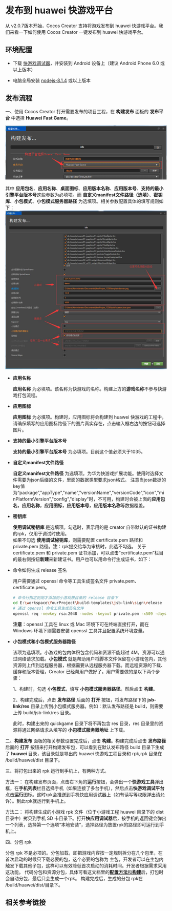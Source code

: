 # 发布到 huawei 快游戏平台

从 v2.0.7版本开始，Cocos Creator 支持将游戏发布到 huawei 快游戏平台。我们来看一下如何使用 Cocos Creator 一键发布到 huawei 快游戏平台。

## 环境配置

- 下载 [快游戏调试器](https://obs.cn-north-2.myhwclouds.com/hms-ds-wf/sdk/HwFastAPPEngine_Loader.1213_tool.zip)，并安装到 Android 设备上（建议 Android Phone 6.0 或以上版本）

- 电脑全局安装 [nodejs-8.1.4](https://nodejs.org/zh-cn/download/) 或以上版本

## 发布流程

一、使用 Cocos Creator 打开需要发布的项目工程，在 **构建发布** 面板的 **发布平台** 中选择 **Huawei Fast Game**。

  ![](./publish-huawei-instant-games/build_option.png)


   其中 **应用包名**、**应用名称**、**桌面图标**、**应用版本名称**、**应用版本号**、**支持的最小引擎平台版本号**这些参数为必填项。而  **自定义manifest文件路径（选填）**、**密钥库**、**小包模式**、**小包模式服务器路径** 为选填项。相关参数配置具体的填写规则如下：
    ![](./publish-huawei-instant-games/build_opt_fill.jpg)

- **应用名称**

  **应用名称** 为必填项。该名称为快游戏的名称。构建上方的**游戏名称**不参与快游戏打包流程。
- **应用图标**

  **应用图标** 为必填项。构建时，应用图标将会构建到 huawei 快游戏的工程中，请确保填写的应用图标路径下的图片真实存在，点击输入框右边的按钮可选择图片。  

- **支持的最小引擎平台版本号**

  **支持的最小引擎平台版本号** 为必填项。目前这个值必须大于1035。
  
- **自定义manifest文件路径**
  
  **自定义manifest文件路径** 为选填项。为华为快游戏扩展功能。使用时选择文件需要为json后缀的文件，里面的数据类型要求json格式。
  注意当josn数据的key值为“package”,"appType","name","versionName","versionCode","icon","minPlatformVersion","config","display"时，不可用，构建时会被上面的**应用包名**，**应用名称**，**应用图标**，**应用版本号**，**应用版本名称**等数据覆盖。
  
- **密钥库**

  **使用调试秘钥库** 是选填项。勾选时，表示用的是 creator 自带默认的证书构建的rpk，仅用于调试时使用。<br>
  如果不勾选 **使用调试秘钥库**，则需要配置 certificate.pem 路径和 private.pem 路径。**注**：rpk提交给华为审核时，此选不勾选。
  关于 certificate.pem 和 private.pem 证书添加，可以点击“certificate.pem”栏目的最右侧按钮**新建**来新建证书。用户也可以用命令行生成证书，如下：

- 命令如何生成 release 签名

   用户需要通过 openssl 命令等工具生成签名文件 private.pem、certificate.pem。
    
    ```bash
    # 命令行指定到刚才添加到小游戏根目录的 release 目录下
    cd E:\workspace\YourProject\build-templates\jsb-link\sign\release
    # 通过 openssl 命令工具生成签名文件
    openssl req -newkey rsa:2048 -nodes -keyout private.pem -x509 -days 3650 -out certificate.pem
    ```

  **注意**：openssl 工具在 linux 或 Mac 环境下可在终端直接打开，而在 Windows 环境下则需要安装 openssl 工具并且配置系统环境变量。

- **小包模式和小包模式服务器路径**

  该项为选填项。小游戏的包内体积包含代码和资源不能超过 4M，资源可以通过网络请求加载。**小包模式** 就是帮助用户将脚本文件保留在小游戏包内，其他资源则上传到远程服务器，根据需要从远程服务器下载。而远程资源的下载、缓存和版本管理，Creator 已经帮用户做好了。用户需要做的是以下两个步骤：

  1、构建时，勾选 **小包模式**，填写 **小包模式服务器路径**。然后点击 **构建**。

  2、构建完成后，点击 **发布路径** 后面的 **打开** 按钮，将发布路径下的 **jsb-link/res** 目录上传到小包模式服务器。例如：默认发布路径是 build，则需要上传 build/jsb-link/res 目录。

  此时，构建出来的 quickgame 目录下将不再包含 res 目录，res 目录里的资源将通过网络请求从填写的 **小包模式服务器地址** 上下载。

二、**构建发布** 
    面板的相关参数设置完成后，点击 **构建**。构建完成后点击 **发布路径** 后面的 **打开** 按钮来打开构建发布包，可以看到在默认发布路径 build 目录下生成了 **huawei** 目录，该目录就是导出的 huawei 快游戏工程目录和 rpk,rpk 目录在 /build/huawei/dist 目录下。

三、将打包出来的 rpk 运行到手机上，有两种方式。

   方法一： 在构建发布页面，点击右下角的**运行**按钮，会弹出一个**快游戏工具**弹出框，在**手机列表**栏目选择手机（如果连接了多台手机），然后点击**快游戏调试平台**点击**运行**图标。这时rpk会推送到手机快应用调试器上（如有读写等权限弹出请允许）。到此rpk就运行到手机上。
   
   方法二：
   将构建生成的小游戏 rpk 文件（位于小游戏工程 huawei 目录下的 dist 目录中）拷贝到手机 SD 卡目录下。打开**快应用调试器**后，按手机的返回键会弹出一个列表，选择第一个选项“本地安装”，选择路径为放置rpk的路径即可运行到手机上。
        
四、分包 rpk

分包 rpk 不是必项的。分包加载，即把游戏内容按一定规则拆分在几个包里，在首次启动的时候只下载必要的包，这个必要的包称为 主包，开发者可以在主包内触发下载其他子包，这样可以有效降低首次启动的消耗时间。开发者根据需求采用这功能。
代码分包和资源分包，具体可看这文档里的[**配置方法**和**构建**](https://github.com/cocos-creator/creator-docs/blob/next/zh/scripting/subpackage.md)后，打包时会自动分包，最后只会生成一个rpk。
构建完成后，生成的分包 rpk在 /build/huawei/dist/目录下。

## 相关参考链接



